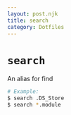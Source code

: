 ```yaml
---
layout: post.njk
title: search
category: Dotfiles
---
```


# `search`
An alias for find

```sh
# Example:
$ search .DS_Store
$ search *.module
```
